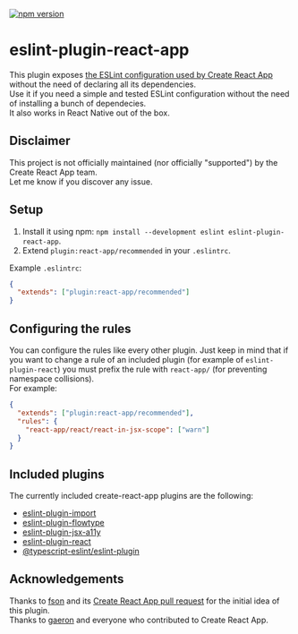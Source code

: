 [![npm version](https://badge.fury.io/js/eslint-plugin-react-app.svg)](https://badge.fury.io/js/eslint-plugin-react-app)

# eslint-plugin-react-app

This plugin exposes [the ESLint configuration used by Create React App](https://github.com/facebook/create-react-app/tree/master/packages/eslint-config-react-app) without the need of declaring all its dependencies.  
Use it if you need a simple and tested ESLint configuration without the need of installing a bunch of dependecies.  
It also works in React Native out of the box.

## Disclaimer

This project is not officially maintained (nor officially "supported") by the Create React App team.  
Let me know if you discover any issue.

## Setup

1. Install it using npm: `npm install --development eslint eslint-plugin-react-app`.
2. Extend `plugin:react-app/recommended` in your `.eslintrc`.

Example `.eslintrc`:

```json
{
  "extends": ["plugin:react-app/recommended"]
}
```

## Configuring the rules

You can configure the rules like every other plugin.
Just keep in mind that if you want to change a rule of an included plugin (for example of `eslint-plugin-react`) you must prefix the rule with `react-app/` (for preventing namespace collisions).  
For example:

```json
{
  "extends": ["plugin:react-app/recommended"],
  "rules": {
    "react-app/react/react-in-jsx-scope": ["warn"]
  }
}
```

## Included plugins  

The currently included create-react-app plugins are the following:

- [eslint-plugin-import](https://github.com/benmosher/eslint-plugin-import)
- [eslint-plugin-flowtype](https://github.com/gajus/eslint-plugin-flowtype)
- [eslint-plugin-jsx-a11y](https://github.com/evcohen/eslint-plugin-jsx-a11y)
- [eslint-plugin-react](https://github.com/yannickcr/eslint-plugin-react)
- [@typescript-eslint/eslint-plugin](https://github.com/typescript-eslint/typescript-eslint)

## Acknowledgements

Thanks to [fson](https://github.com/fson) and its [Create React App pull request](https://github.com/facebookincubator/create-react-app/pull/993) for the initial idea of this plugin.  
Thanks to [gaeron](https://github.com/gaearon) and everyone who contributed to Create React App.
